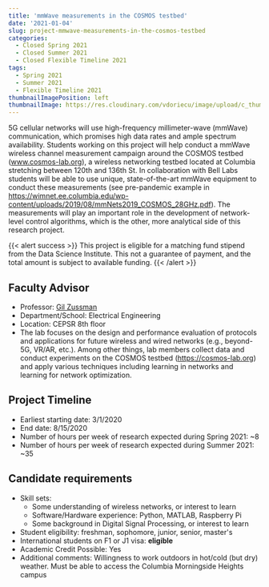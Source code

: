```yaml
---
title: 'mmWave measurements in the COSMOS testbed'
date: '2021-01-04'
slug: project-mmwave-measurements-in-the-cosmos-testbed
categories:
  - Closed Spring 2021
  - Closed Summer 2021
  - Closed Flexible Timeline 2021
tags:
  - Spring 2021
  - Summer 2021
  - Flexible Timeline 2021
thumbnailImagePosition: left
thumbnailImage: https://res.cloudinary.com/vdoriecu/image/upload/c_thumb,w_200,g_face/v1579110178/construction_c6dqbd.png
---
```

5G cellular networks will use high-frequency millimeter-wave (mmWave) communication, which promises high data rates and ample spectrum availability. Students working on this project will help conduct a mmWave wireless channel measurement campaign around the COSMOS testbed (www.cosmos-lab.org), a wireless networking testbed located at Columbia stretching between 120th and 136th St. In collaboration with Bell Labs students will be able to use unique, state-of-the-art mmWave equipment to conduct these measurements (see pre-pandemic example in https://wimnet.ee.columbia.edu/wp-content/uploads/2019/08/mmNets2019_COSMOS_28GHz.pdf). The measurements will play an important role in the development of network-level control algorithms, which is the other, more analytical side of this research project.

<!--more-->

{{< alert success >}}
This project is eligible for a matching fund stipend from the Data Science Institute. This not a guarantee of payment, and the total amount is subject to available funding.
{{< /alert >}}

## Faculty Advisor
+ Professor: [Gil Zussman](https://wimnet.ee.columbia.edu)
+ Department/School: Electrical Engineering
+ Location: CEPSR 8th floor
+ The lab focuses on the design and performance evaluation of protocols and applications for future wireless and wired networks (e.g., beyond-5G, VR/AR, etc.). Among other things, lab members collect data and conduct experiments on the COSMOS testbed (https://cosmos-lab.org) and apply various techniques including learning in networks and learning for network optimization.

## Project Timeline
+ Earliest starting date: 3/1/2020
+ End date: 8/15/2020
+ Number of hours per week of research expected during Spring 2021: ~8
+ Number of hours per week of research expected during Summer 2021: ~35

## Candidate requirements
+ Skill sets: 
  * Some understanding of wireless networks, or interest to learn
  * Software/Hardware experience: Python, MATLAB, Raspberry Pi
  * Some background in Digital Signal Processing, or interest to learn
+ Student eligibility: freshman, sophomore, junior, senior, master's
+ International students on F1 or J1 visa: **eligible**
+ Academic Credit Possible: Yes
+ Additional comments: Willingness to work outdoors in hot/cold (but dry) weather. Must be able to access the Columbia Morningside Heights campus

